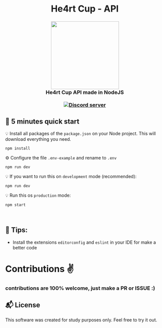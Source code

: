 <h1 align="center">
  He4rt Cup - API
</h1>

<h3 align="center">
  <img src="https://heartdevs.com/wp-content/uploads/2018/12/logo.png" width="215"><br>
    He4rt Cup API made in NodeJS
    <br>
    <br>
	<a href="https://discord.gg/J78z3FV" target="_blank">
	<img src="https://discordapp.com/api/guilds/452926217558163456/embed.png" alt="Discord server"/></a><br>
</h3>

## :rocket: 5 minutes quick start

:bulb: Install all packages of the `package.json` on your Node project. This will download everything you need.

```
npm install
```

:gear: Configure the file `.env-example` and rename to `.env`

```
npm run dev
```

:bulb: If you want to run this on `development` mode (recommended):

```
npm run dev
```

:bulb: Run this os `production` mode:

```
npm start
```
<br>

## :pushpin: Tips:
- Install the extensions `editorconfig` and `eslint` in your IDE for make a better code

# Contributions ✌️

### contributions are 100% welcome, just make a PR or ISSUE :)


## :mailbox_with_mail: License

This software was created for study purposes only. Feel free to try it out.



